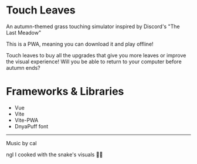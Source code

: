# Touch Leaves

An autumn-themed grass touching simulator inspired by Discord's "The Last Meadow"

This is a PWA, meaning you can download it and play offline!

Touch leaves to buy all the upgrades that give you more leaves or improve the visual experience!
Will you be able to return to your computer before autumn ends?

# Frameworks & Libraries

- Vue
- Vite
- Vite-PWA
- DnyaPuff font

---

Music by cal

ngl I cooked with the snake's visuals 💅💅